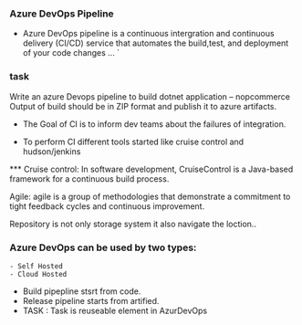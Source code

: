 ### Azure DevOps Pipeline
 * Azure DevOps pipeline is a continuous intergration and continuous delivery (CI/CD) service that automates the build,test, and deployment of your code changes ...
`
 ### task
   Write an azure Devops pipeline to build dotnet application – nopcommerce
   Output of build should be in ZIP format and publish it to azure artifacts.
 * The Goal of CI is to inform dev teams about the failures of integration.

 * To perform CI different tools started like cruise control and hudson/jenkins

 ***  Cruise control: In software development, CruiseControl is a Java-based framework for a continuous build      process.

 Agile: agile is a group of methodologies that demonstrate a commitment to tight feedback cycles and continuous improvement.  

Repository is not only storage system it also navigate the loction..

### Azure DevOps can be used by two types:
    - Self Hosted
    - Cloud Hosted

* Build pipepline stsrt from code.
* Release pipeline starts from artified.
* TASK : Task is reuseable element in AzurDevOps    



